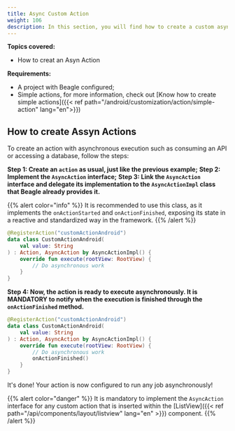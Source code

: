 ```yaml
---
title: Async Custom Action
weight: 106
description: In this section, you will find how to create a custom async action.
---
```


**Topics covered:**
 - How to creat an Asyn Action

**Requirements:**
 - A project with Beagle configured;
 - Simple actions, for more information, check out [Know how to create simple actions]({{< ref path="/android/customization/action/simple-action" lang="en">}})

 ## How to create Assyn Actions

To create an action with asynchronous execution such as consuming an API or accessing a database, follow the steps:

**Step 1: Create an `action` as usual, just like the previous example;**
**Step 2:  Implement the `AsyncAction` interface;**
**Step 3: Link the `AsyncAction` interface and delegate its implementation to the `AsyncActionImpl` class that Beagle already provides it.**

{{% alert color="info" %}}
It is recommended to use this class, as it implements the `onActionStarted` and `onActionFinished`, exposing its state in a reactive and standardized way in the framework.
{{% /alert %}}

```kotlin
@RegisterAction("customActionAndroid")
data class CustomActionAndroid(
    val value: String
) : Action, AsyncAction by AsyncActionImpl() {
    override fun execute(rootView: RootView) {
        // Do asynchronous work
    }
}
```

**Step 4: Now, the action is ready to execute asynchronously. It is MANDATORY to notify when the execution is finished through the `onActionFinished` method.**

```kotlin
@RegisterAction("customActionAndroid")
data class CustomActionAndroid(
    val value: String
) : Action, AsyncAction by AsyncActionImpl() {
    override fun execute(rootView: RootView) {
        // Do asynchronous work
        onActionFinished()
    }
}
```

It's done! Your action is now configured to run any job asynchronously!

{{% alert color="danger" %}}
It is mandatory to implement the `AsyncAction` interface for any custom action that is inserted within the [ListView]({{< ref path="/api/components/layout/listview" lang="en" >}}) component.
{{% /alert %}}
